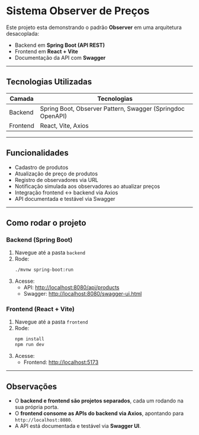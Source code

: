 #  Sistema Observer de Preços

Este projeto esta demonstrando o padrão **Observer** em uma arquitetura desacoplada:

- Backend em **Spring Boot (API REST)**
- Frontend em **React + Vite**
- Documentação da API com **Swagger**

---



##  Tecnologias Utilizadas

| Camada      | Tecnologias               |
|-------------|---------------------------|
| Backend      | Spring Boot, Observer Pattern, Swagger (Springdoc OpenAPI) |
| Frontend     | React, Vite, Axios        |

---



##  Funcionalidades

- Cadastro de produtos
- Atualização de preço de produtos
- Registro de observadores via URL
- Notificação simulada aos observadores ao atualizar preços
- Integração frontend <-> backend via Axios
- API documentada e testável via Swagger

---



##  Como rodar o projeto

### Backend (Spring Boot)

1. Navegue até a pasta `backend`
2. Rode:
   ```bash
   ./mvnw spring-boot:run
   ```
3. Acesse:
   - API: [http://localhost:8080/api/products](http://localhost:8080/api/products)
   - Swagger: [http://localhost:8080/swagger-ui.html](http://localhost:8080/swagger-ui.html)

### Frontend (React + Vite)

1. Navegue até a pasta `frontend`
2. Rode:
   ```bash
   npm install
   npm run dev
   ```
3. Acesse:
   - Frontend: [http://localhost:5173](http://localhost:5173)

---

##  Observações

- O **backend e frontend são projetos separados**, cada um rodando na sua própria porta.
- O **frontend consome as APIs do backend via Axios**, apontando para `http://localhost:8080`.
- A API está documentada e testável via **Swagger UI**.

 
 
